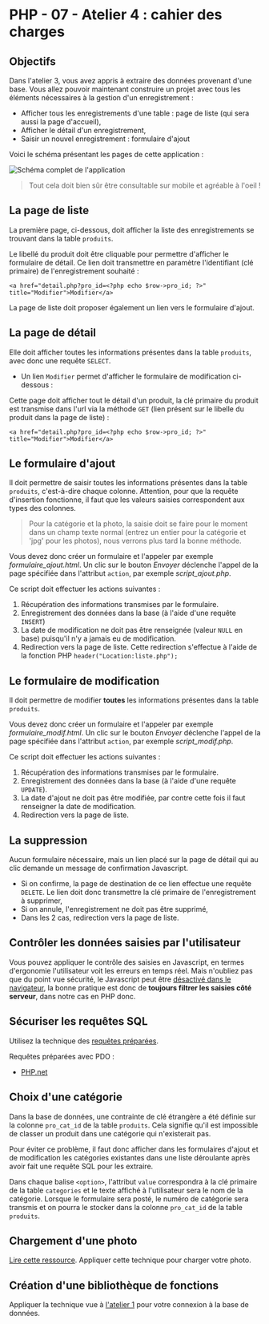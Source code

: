 # PHP - 07 - Atelier 4 : cahier des charges

## Objectifs 

Dans l'atelier 3, vous avez appris à extraire des données provenant d'une base. Vous allez pouvoir maintenant construire un projet avec tous les éléments nécessaires à la gestion d'un enregistrement : 

* Afficher tous les enregistrements d'une table : page de liste (qui sera aussi la page d'accueil), 
* Afficher le détail d'un enregistrement,
* Saisir un nouvel enregistrement : formulaire d'ajout

Voici le schéma présentant les pages de cette application :

![Schéma complet de l'application](images/schema_simplifie_application.png)

> Tout cela doit bien sûr être consultable sur mobile et agréable à l'oeil !

## La page de liste

La première page, ci-dessous, doit afficher la liste des enregistrements se trouvant dans la table `produits`. 

Le libellé du produit doit être cliquable pour permettre d'afficher le formulaire de détail. Ce lien doit transmettre en paramètre l'identifiant (clé primaire) de l'enregistrement souhaité :

	<a href="detail.php?pro_id=<?php echo $row->pro_id; ?>" title="Modifier">Modifier</a>

La page de liste doit proposer également un lien vers le formulaire d'ajout.
 
## La page de détail

Elle doit afficher toutes les informations présentes dans la table `produits`, avec donc une requête `SELECT`.

* Un lien `Modifier` permet d'afficher le formulaire de modification ci-dessous :

Cette page doit afficher tout le détail d'un produit, la clé primaire du produit est transmise dans l'url via la méthode `GET` (lien présent sur le libelle du produit dans la page de liste) :

	<a href="detail.php?pro_id=<?php echo $row->pro_id; ?>" title="Modifier">Modifier</a>

## Le formulaire d'ajout

Il doit permettre de saisir toutes les informations présentes dans la table `produits`, c'est-à-dire chaque colonne. Attention, pour que la requête d'insertion fonctionne, il faut que les valeurs saisies correspondent aux types des colonnes.   

> Pour la catégorie et la photo, la saisie doit se faire pour le moment dans un champ texte normal (entrez un entier pour la catégorie et 'jpg' pour les photos), nous verrons plus tard la bonne méthode. 

Vous devez donc créer un formulaire et l'appeler par exemple _formulaire_ajout.html_. Un clic sur le bouton _Envoyer_ déclenche l'appel de la page spécifiée dans l'attribut `action`, par exemple _script_ajout.php_.

Ce script doit effectuer les actions suivantes :

1. Récupération des informations transmises par le formulaire. 
2. Enregistrement des données dans la base (à l'aide d'une requête `INSERT`)
3. La date de modification ne doit pas être renseignée (valeur `NULL` en base) puisqu'il n'y a jamais eu de modification. 
4. Redirection vers la page de liste. Cette redirection s'effectue à l'aide de la fonction PHP `header("Location:liste.php");`

## Le formulaire de modification

Il doit permettre de modifier **toutes** les informations présentes dans la table `produits`.  

Vous devez donc créer un formulaire et l'appeler par exemple *formulaire_modif.html*. Un clic sur le bouton _Envoyer_ déclenche l'appel de la page spécifiée dans l'attribut `action`, par exemple _script_modif.php_.

Ce script doit effectuer les actions suivantes :

1. Récupération des informations transmises par le formulaire. 
2. Enregistrement des données dans la base (à l'aide d'une requête `UPDATE`).
3. La date d'ajout ne doit pas être modifiée, par contre cette fois il faut renseigner la date de modification. 
4. Redirection vers la page de liste.

## La suppression

Aucun formulaire nécessaire, mais un lien placé sur la page de détail qui au clic demande un message de confirmation Javascript. 

* Si on confirme, la page de destination de ce lien effectue une requête `DELETE`. Le lien doit donc transmettre la clé primaire de l'enregistrement à supprimer,
* Si on annule, l'enregistrement ne doit pas être supprimé,
* Dans les 2 cas, redirection vers la page de liste.
    
## Contrôler les données saisies par l'utilisateur

Vous pouvez appliquer le contrôle des saisies en Javascript, en termes d'ergonomie l'utilisateur voit les erreurs en temps réel. Mais n'oubliez pas que du point vue sécurité, le Javascript peut être [désactivé dans le navigateur](https://www.libellules.ch/dotclear/index.php?post/2015/05/17/Activer-ou-desactiver-JavaScript-dans-votre-navigateur), la bonne pratique est donc de **toujours filtrer les saisies côté serveur**, dans notre cas en PHP donc. 

## Sécuriser les requêtes SQL 

Utilisez la technique des [requêtes préparées](https://code.amorce.org/ressources/Pool/D2WM_HB/Securite/injection_sql.html).

Requêtes préparées avec PDO : 

* [PHP.net](http://php.net/manual/fr/pdo.prepared-statements.php)

## Choix d'une catégorie

Dans la base de données, une contrainte de clé étrangère a été définie sur la colonne `pro_cat_id` de la table `produits`. Cela signifie qu'il est impossible de classer un produit dans une catégorie qui n'existerait pas. 

Pour éviter ce problème, il faut donc afficher dans les formulaires d'ajout et de modification les catégories existantes dans une liste déroulante après avoir fait une requête SQL pour les extraire.

Dans chaque balise `<option>`, l'attribut `value` correspondra à la clé primaire de la table `categories` et le texte affiché à l'utilisateur sera le nom de la catégorie. Lorsque le formulaire sera posté, le numéro de catégorie   sera transmis et on pourra le stocker dans la colonne `pro_cat_id` de la table `produits`. 

## Chargement d'une photo

[Lire cette ressource](upload_fichier.html). Appliquer cette technique pour charger votre photo.     

## Création d'une bibliothèque de fonctions

Appliquer la technique vue à [l'atelier 1](PHP_07_PDO_Atelier_1_bibliotheque_de_fonctions.html) pour votre connexion à la base de données.